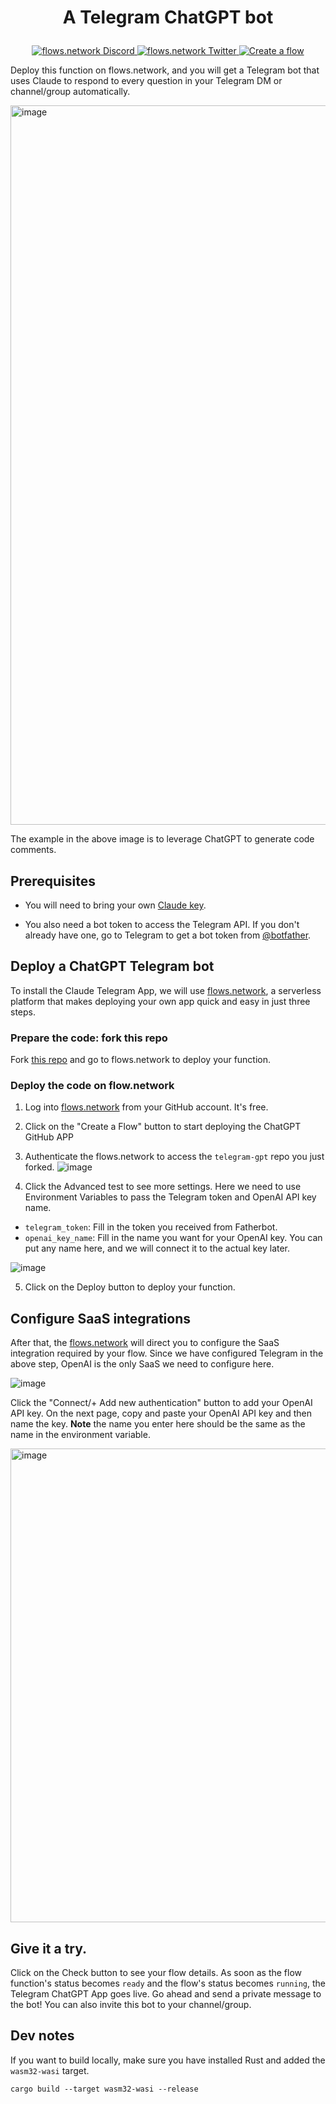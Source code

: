 # <p align="center">A Telegram ChatGPT bot</p>
<p align="center">
  <a href="https://discord.gg/ccZn9ZMfFf">
    <img src="https://img.shields.io/badge/chat-Discord-7289DA?logo=discord" alt="flows.network Discord">
  </a>
  <a href="https://twitter.com/flows_network">
    <img src="https://img.shields.io/badge/Twitter-1DA1F2?logo=twitter&amp;logoColor=white" alt="flows.network Twitter">
  </a>
   <a href="https://flows.network/flow/createByTemplate/telegram-claude">
    <img src="https://img.shields.io/website?up_message=deploy&url=https%3A%2F%2Fflows.network%2Fflow%2Fnew" alt="Create a flow">
  </a>
</p>

Deploy this function on flows.network, and you will get a Telegram bot that uses Claude to respond to every question in your Telegram DM or channel/group automatically.

<img width="1151" alt="image" src="https://user-images.githubusercontent.com/45785633/226554378-0ea64870-186d-4449-9ae8-d84a2bedf8f6.png">

The example in the above image is to leverage ChatGPT to generate code comments.

## Prerequisites

* You will need to bring your own [Claude key](https://www.anthropic.com/earlyaccess). 

* You also need a bot token to access the Telegram API. If you don't already have one, go to Telegram to get a bot token from [@botfather](https://telegram.me/BotFather).


## Deploy a ChatGPT Telegram bot 

To install the Claude Telegram App, we will use [flows.network](https://flows.network/), a serverless platform that makes deploying your own app quick and easy in just three steps.

### Prepare the code: fork this repo

Fork [this repo](https://github.com/flows-network/telegram-gpt) and go to flows.network to deploy your function.

### Deploy the code on flow.network

1. Log into [flows.network](https://flows.network/) from your GitHub account. It's free.

2. Click on the "Create a Flow" button to start deploying the ChatGPT GitHub APP

3. Authenticate the flows.network to access the `telegram-gpt` repo you just forked.
![image](https://user-images.githubusercontent.com/45785633/226558160-7a319520-2212-41e4-b40e-43ca5f8d5712.png)

4. Click the Advanced test to see more settings. Here we need to use Environment Variables to pass the Telegram token and OpenAI API key name. 
* `telegram_token`: Fill in the token you received from Fatherbot.
* `openai_key_name`: Fill in the name you want for your OpenAI key. You can put any name here, and we will connect it to the actual key later.

![image](https://user-images.githubusercontent.com/45785633/226562489-ff140061-d1e4-44ab-8cc9-369983cb016d.png)

5. Click on the Deploy button to deploy your function.

## Configure SaaS integrations

After that, the [flows.network](https://flows.network/) will direct you to configure the SaaS integration required by your flow. Since we have configured Telegram in the above step, OpenAI is the only SaaS we need to configure here. 

![image](https://user-images.githubusercontent.com/45785633/226564674-902933b5-8ff3-4724-93e3-2b2f67dc0b9a.png)

Click the "Connect/+ Add new authentication" button to add your OpenAI API key. On the next page, copy and paste your OpenAI API key and then name the key. **Note** the name you enter here should be the same as the name in the environment variable.

<img width="758" alt="image" src="https://user-images.githubusercontent.com/45785633/222973214-ecd052dc-72c2-4711-90ec-db1ec9d5f24e.png">

## Give it a try. 

Click on the Check button to see your flow details. As soon as the flow function's status becomes `ready` and the flow's status becomes `running`, the Telegram ChatGPT App goes live. Go ahead and send a private message to the bot! You can also invite this bot to your channel/group.

## Dev notes

If you want to build locally, make sure you have installed Rust and added the `wasm32-wasi` target.

```
cargo build --target wasm32-wasi --release
```

